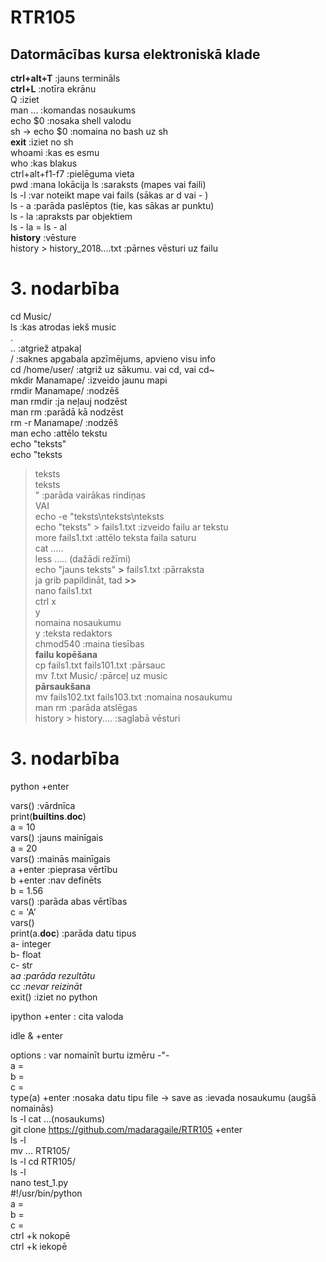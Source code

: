 # RTR105
## **Datormācības kursa elektroniskā klade**  
**ctrl+alt+T** :jauns termināls  
**ctrl+L** :notīra ekrānu  
Q :iziet  
man ... :komandas nosaukums  
echo $0 :nosaka shell valodu  
sh -> echo $0 :nomaina no bash uz sh  
**exit** :iziet no sh  
whoami :kas es esmu  
who :kas blakus  
ctrl+alt+f1-f7 :pielēguma vieta  
pwd :mana lokācija
ls :saraksts (mapes vai faili)  
ls -l :var noteikt mape vai fails (sākas ar d vai - )  
ls - a :parāda paslēptos (tie, kas sākas ar punktu)  
ls - la :apraksts par objektiem  
ls - la = ls - al  
**history** :vēsture  
history > history_2018....txt :pārnes vēsturi uz failu  
# **3. nodarbība**  
cd Music/  
ls :kas atrodas iekš music  
.  
.. :atgriež atpakaļ  
/ :saknes apgabala apzīmējums, apvieno visu info  
cd /home/user/ :atgriž uz sākumu. vai cd, vai cd~  
mkdir Manamape/ :izveido jaunu mapi  
rmdir Manamape/ :nodzēš  
man rmdir :ja neļauj nodzēst  
man rm :parādā kā nodzēst  
rm -r Manamape/ :nodzēš  
man echo :attēlo tekstu  
echo "teksts"  
echo "teksts  
>teksts  
>teksts  
>" :parāda vairākas rindiņas  
VAI  
echo -e "teksts\nteksts\nteksts  
echo "teksts" > fails1.txt :izveido failu ar tekstu  
more fails1.txt :attēlo teksta faila saturu  
cat .....  
less ..... (dažādi režīmi)  
echo "jauns teksts" **>** fails1.txt :pārraksta  
ja grib papildināt, tad **>>**  
nano fails1.txt  
ctrl x  
y  
nomaina nosaukumu  
y :teksta redaktors  
chmod540 :maina tiesības  
**failu kopēšana**  
cp fails1.txt fails101.txt :pārsauc  
mv *1*.txt Music/ :pārceļ uz music  
**pārsaukšana**  
mv fails102.txt fails103.txt :nomaina nosaukumu  
man rm :parāda atslēgas  
history > history.... :saglabā vēsturi  
  
# **3. nodarbība**  
  
python +enter  
  
vars() :vārdnīca  
print(__builtins__.__doc__)  
a = 10  
vars() :jauns mainīgais  
a = 20  
vars() :mainās mainīgais  
a +enter :pieprasa vērtību  
b +enter :nav definēts  
b = 1.56  
vars() :parāda abas vērtības  
c = 'A'  
vars()  
print(a.__doc__) :parāda datu tipus  
a- integer  
b- float  
c- str  
a*a :parāda rezultātu*  
c*c :nevar reizināt*  
exit() :iziet no python  
  
ipython +enter : cita valoda  
  
idle & +enter  
  
options : var nomainīt burtu izmēru
-"-  
a =  
b =  
c =  
type(a) +enter :nosaka datu tipu
file -> save as :ievada nosaukumu (augšā nomainās)  
ls -l
cat ...(nosaukums)  
git clone https://github.com/madaragaile/RTR105 +enter  
ls -l  
mv ... RTR105/  
ls -l
cd RTR105/  
ls -l  
nano test_1.py  
#!/usr/bin/python  
a =  
b =  
c =  
ctrl +k nokopē  
ctrl +k iekopē  

